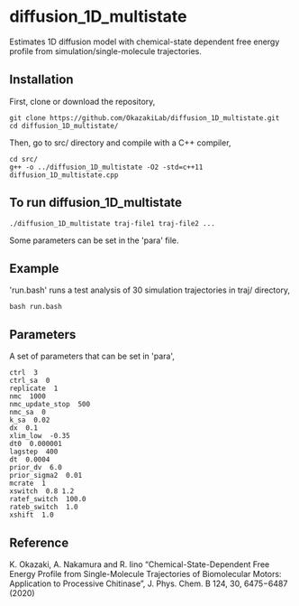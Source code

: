 # diffusion_1D_multistate
Estimates 1D diffusion model with chemical-state dependent free energy profile from simulation/single-molecule trajectories.
## Installation
First, clone or download the repository,
```
git clone https://github.com/OkazakiLab/diffusion_1D_multistate.git
cd diffusion_1D_multistate/
```
Then, go to src/ directory and compile with a C++ compiler,
```
cd src/
g++ -o ../diffusion_1D_multistate -O2 -std=c++11 diffusion_1D_multistate.cpp
```
## To run diffusion_1D_multistate
```
./diffusion_1D_multistate traj-file1 traj-file2 ...
```
Some parameters can be set in the 'para' file.
## Example
'run.bash' runs a test analysis of 30 simulation trajectories in traj/ directory,
```
bash run.bash
```
## Parameters
A set of parameters that can be set in 'para',
```
ctrl  3
ctrl_sa  0
replicate  1
nmc  1000
nmc_update_stop  500
nmc_sa  0
k_sa  0.02
dx  0.1
xlim_low  -0.35
dt0  0.000001
lagstep  400
dt  0.0004
prior_dv  6.0
prior_sigma2  0.01
mcrate  1
xswitch  0.8 1.2
ratef_switch  100.0
rateb_switch  1.0
xshift  1.0
```

## Reference
K. Okazaki, A. Nakamura and R. Iino “Chemical-State-Dependent Free Energy Profile from Single-Molecule Trajectories of Biomolecular Motors: Application to Processive Chitinase”, J. Phys. Chem. B 124, 30, 6475−6487 (2020)
